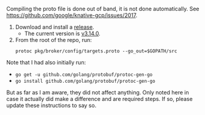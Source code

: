 Compiling the proto file is done out of band, it is not done automatically. See
https://github.com/google/knative-gcp/issues/2017.

1. Download and install a
   [release](https://github.com/protocolbuffers/protobuf/releases).
   - The current version is
     [v3.14.0](https://github.com/protocolbuffers/protobuf/releases/tag/v3.14.0).
1. From the root of the repo, run:
   ```shell
   protoc pkg/broker/config/targets.proto --go_out=$GOPATH/src
   ```

Note that I had also initially run:

- `go get -u github.com/golang/protobuf/protoc-gen-go`
- `go install github.com/golang/protobuf/protoc-gen-go`

But as far as I am aware, they did not affect anything. Only noted here in case
it actually did make a difference and are required steps. If so, please update
these instructions to say so.
